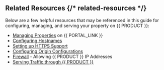 ## Related Resources {/* related-resources */}

Below are a few helpful resources that may be referenced in this guide for configuring, managing, and serving your property on {{ PRODUCT }}:

- [Managing Properties](/applications/basics/properties#managing-properties) on {{ PORTAL_LINK }}
- [Configuring Hostnames](/applications/basics/hostnames)
- [Setting up HTTPS Support](/applications/basics/hostnames#https-traffic)
- [Configuring Origin Configurations](/applications/basics/origins)
- [Firewall](/applications/basics/serving_traffic#firewall-allowing-ip-addresses) - Allowing {{ PRODUCT }} IP Addresses
- [Serving Traffic through {{ PRODUCT }}](/applications/basics/serving_traffic)
